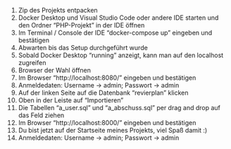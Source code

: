 1. Zip des Projekts entpacken
2. Docker Desktop und Visual Studio Code oder andere IDE starten und den Ordner “PHP-Projekt” in der IDE öffnen
3. Im Terminal / Console der IDE “docker-compose up” eingeben und bestätigen
4. Abwarten bis das Setup durchgeführt wurde
5. Sobald Docker Desktop “running” anzeigt, kann man auf den localhost zugreifen
6. Browser der Wahl öffnen
7. Im Browser “http://localhost:8080/” eingeben und bestätigen
8. Anmeldedaten: Username -> admin; Passwort -> admin
9. Auf der linken Seite auf die Datenbank “revierplan” klicken
10. Oben in der Leiste auf “Importieren”
11. Die Tabellen “a_user.sql” und “a_abschuss.sql” per drag and drop auf das Feld ziehen
12. Im Browser “http://localhost:8000/” eingeben und bestätigen
13. Du bist jetzt auf der Startseite meines Projekts, viel Spaß damit :) 
14. Anmeldedaten: Username -> admin; Passwort -> admin

